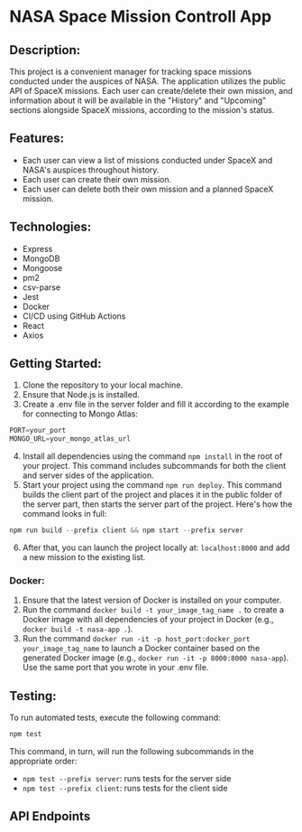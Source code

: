 # NASA Space Mission Controll App 

## Description:
This project is a convenient manager for tracking space missions conducted under the auspices of NASA. The application utilizes the public API of SpaceX missions. Each user can create/delete their own mission, and information about it will be available in the "History" and "Upcoming" sections alongside SpaceX missions, according to the mission's status.

## Features:
- Each user can view a list of missions conducted under SpaceX and NASA's auspices throughout history.
- Each user can create their own mission.
- Each user can delete both their own mission and a planned SpaceX mission.

## Technologies:
- Express
- MongoDB
- Mongoose
- pm2
- csv-parse
- Jest
- Docker
- CI/CD using GitHub Actions
- React
- Axios

## Getting Started:
1. Clone the repository to your local machine.
2. Ensure that Node.js is installed.
3. Create a .env file in the server folder and fill it according to the example for connecting to Mongo Atlas:
```javascript
PORT=your_port
MONGO_URL=your_mongo_atlas_url
```
4. Install all dependencies using the command `npm install` in the root of your project. This command includes subcommands for both the client and server sides of the application.
5. Start your project using the command `npm run deploy`. This command builds the client part of the project and places it in the public folder of the server part, then starts the server part of the project. Here's how the command looks in full:
```javascript
npm run build --prefix client && npm start --prefix server
```
6. After that, you can launch the project locally at: `localhost:8000` and add a new mission to the existing list.

### Docker:
1. Ensure that the latest version of Docker is installed on your computer.
2. Run the command `docker build -t your_image_tag_name .` to create a Docker image with all dependencies of your project in Docker (e.g., `docker build -t nasa-app .`).
3. Run the command `docker run -it -p host_port:docker_port your_image_tag_name` to launch a Docker container based on the generated Docker image (e.g., `docker run -it -p 8000:8000 nasa-app`). Use the same port that you wrote in your .env file.

## Testing:
To run automated tests, execute the following command:
```javascript
npm test
```
This command, in turn, will run the following subcommands in the appropriate order:
- `npm test --prefix server`: runs tests for the server side
- `npm test --prefix client`: runs tests for the client side

## API Endpoints

